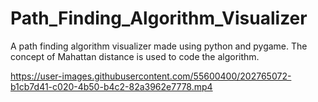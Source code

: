 # Path_Finding_Algorithm_Visualizer
A path finding algorithm visualizer made using python and pygame. The concept of Mahattan distance is used to code the algorithm.



https://user-images.githubusercontent.com/55600400/202765072-b1cb7d41-c020-4b50-b4c2-82a3962e7778.mp4

